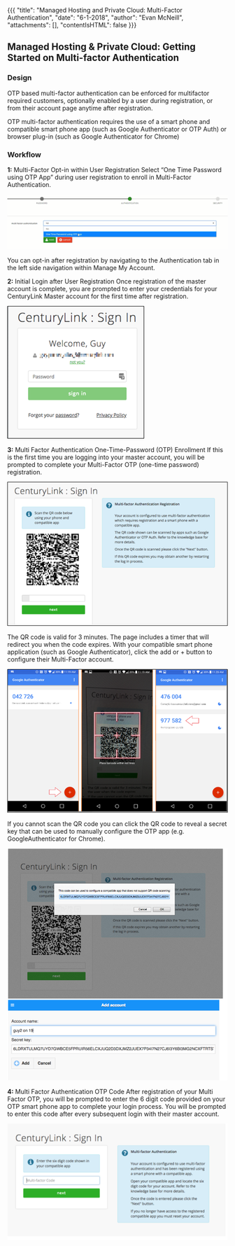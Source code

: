 {{{ 
  "title": "Managed Hosting and Private Cloud: Multi-Factor Authentication", 
  "date": "6-1-2018", 
  "author": "Evan McNeill", 
  "attachments": [], 
  "contentIsHTML": false 
}}}

## Managed Hosting & Private Cloud: Getting Started on Multi-factor Authentication
### Design
OTP based multi-factor authentication can be enforced for multifactor required customers, optionally enabled by a user during registration, or from their account page anytime after registration.

OTP multi-factor authentication requires the use of a smart phone and compatible smart phone app (such as Google Authenticator or OTP Auth) or browser plug-in (such as Google Authenticator for Chrome)
### Workflow
**1:** Multi-Factor Opt-in within User Registration
Select “One Time Password using OTP App” during user registration to enroll in Multi-Factor Authentication.

<kbd>![MFA-1.PNG](../../images/MFA-1.png)</kbd>

You can opt-in after registration by navigating to the Authentication tab in the left side navigation within Manage My Account.

**2:** Initial Login after User Registration
Once registration of the master account is complete, you are prompted to enter your credentials for your CenturyLink Master account for the first time after registration.  

<kbd>![MFA-2.PNG](../../images/MFA-2.png)</kbd>

**3:** Multi Factor Authentication One-Time-Password (OTP) Enrollment
If this is the first time you are logging into your master account, you will be prompted to complete your Multi-Factor OTP (one-time password) registration.

<kbd>![MFA-3.PNG](../../images/MFA-3.png)</kbd>

The QR code is valid for 3 minutes. The page includes a timer that will redirect you when the code expires.
With your compatible smart phone application (such as Google Authenticator), click the add or + button to configure their Multi-Factor account.

<kbd>![MFA-4.PNG](../../images/MFA-4.png)</kbd>

If you cannot scan the QR code you can click the QR code to reveal a secret key that can be used to manually configure the OTP app (e.g. GoogleAuthenticator for Chrome).

<kbd>![MFA-5.PNG](../../images/MFA-5.png)</kbd>
  
**4:** Multi Factor Authentication OTP Code
After registration of your Multi Factor OTP, you will be prompted to enter the 6 digit code provided on your OTP smart phone app to complete your login process.  You will be prompted to enter this code after every subsequent login with their master account.

<kbd>![MFA-6.PNG](../../images/MFA-6.png)</kbd>
